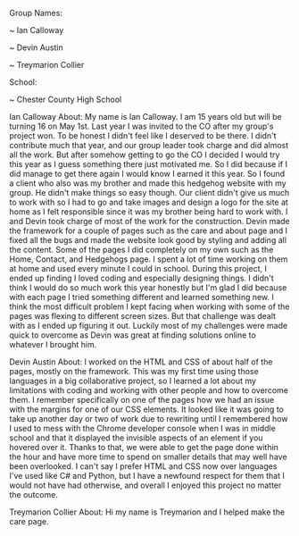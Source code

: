 Group Names:

~ Ian Calloway

~ Devin Austin

~ Treymarion Collier

School: 

 ~ Chester County High School

Ian Calloway About:
My name is Ian Calloway. I am 15 years old but will be turning 16 on May 1st. Last year I was invited to the CO after my group's project won. To be honest I didn't feel like I deserved to be there. I didn't contribute much that year, and our group leader took charge and did almost all the work. But after somehow getting to go the CO I decided I would try this year as I guess something there just motivated me. So I did because if I did manage to get there again I would know I earned it this year. So I found a client who also was my brother and made this hedgehog website with my group. He didn't make things so easy though. Our client didn't give us much to work with so I had to go and take images and design a logo for the site at home as I felt responsible since it was my brother being hard to work with. I and Devin took charge of most of the work for the construction. Devin made the framework for a couple of pages such as the care and about page and I fixed all the bugs and made the website look good by styling and adding all the content. Some of the pages I did completely on my own such as the Home, Contact, and Hedgehogs page. I spent a lot of time working on them at home and used every minute I could in school. During this project, I ended up finding I loved coding and especially designing things. I didn't think I would do so much work this year honestly but I'm glad I did because with each page I tried something different and learned something new. I think the most difficult problem I kept facing when working with some of the pages was flexing to different screen sizes. But that challenge was dealt with as I ended up figuring it out. Luckily most of my challenges were made quick to overcome as Devin was great at finding solutions online to whatever I brought him.

Devin Austin About:
I worked on the HTML and CSS of about half of the pages, mostly on the framework. This was my first time using those languages in a big collaborative project, so I learned a lot about my limitations with coding and working with other people and how to overcome them. I remember specifically on one of the pages how we had an issue with the margins for one of our CSS elements. It looked like it was  going to take up another day or two of work due to rewriting until I remembered how I used to mess with the Chrome developer console when I was in middle school and that it displayed the invisible aspects  of an element if you hovered over it. Thanks to that, we were able to get the page done within the hour and have more time to spend on smaller details that may  well have been overlooked. I can't say I prefer  HTML and CSS now over languages I've used like C# and Python, but I have a newfound respect for them that  I would not have had otherwise, and overall I enjoyed this project no matter the outcome.


Treymarion Collier About: 
Hi my name is Treymarion and I helped make the care page.

